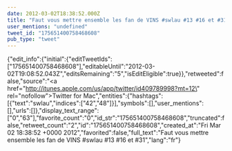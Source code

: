 ```yaml
---
date: 2012-03-02T18:38:52.000Z
title: "Faut vous mettre ensemble les fan de VINS #swlau #13 #16 et #31″"
user_mentions: "undefined"
tweet_id: "175651400758468608"
pub_type: "tweet"
---
```

{"edit_info":{"initial":{"editTweetIds":["175651400758468608"],"editableUntil":"2012-03-02T19:08:52.043Z","editsRemaining":"5","isEditEligible":true}},"retweeted":false,"source":"<a href=\"http://itunes.apple.com/us/app/twitter/id409789998?mt=12\" rel=\"nofollow\">Twitter for Mac</a>","entities":{"hashtags":[{"text":"swlau","indices":["42","48"]}],"symbols":[],"user_mentions":[],"urls":[]},"display_text_range":["0","63"],"favorite_count":"0","id_str":"175651400758468608","truncated":false,"retweet_count":"2","id":"175651400758468608","created_at":"Fri Mar 02 18:38:52 +0000 2012","favorited":false,"full_text":"Faut vous mettre ensemble les fan de VINS #swlau #13 #16 et #31","lang":"fr"}
